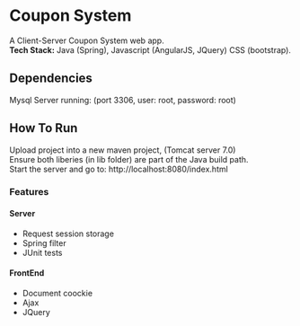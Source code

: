 # Coupon System
A Client-Server Coupon System web app.  
**Tech Stack:** Java (Spring), Javascript (AngularJS, JQuery) CSS (bootstrap).
  
## Dependencies
Mysql Server running: (port 3306, user: root, password: root)

## How To Run
Upload project into a new maven project, (Tomcat server 7.0)  
Ensure both liberies (in lib folder) are part of the Java build path.  
Start the server and go to: http://localhost:8080/index.html


### Features
#### Server
* Request session storage
* Spring filter
* JUnit tests
#### FrontEnd
* Document coockie
* Ajax
* JQuery
